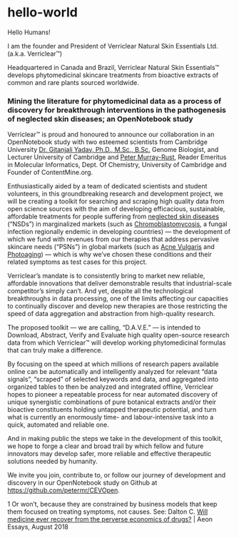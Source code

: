 # hello-world
Hello Humans!

I am the founder and President of Verriclear Natural Skin Essentials Ltd. (a.k.a. Verriclear™)

Headquartered in Canada and Brazil, Verriclear Natural Skin Essentials™ develops phytomedicinal skincare treatments from bioactive extracts of common and rare plants sourced worldwide.

### Mining the literature for phytomedicinal data as a process of discovery for breakthrough interventions in the pathogenesis of neglected skin diseases; an OpenNotebook study	

Verriclear™ is proud and honoured to announce our collaboration in an OpenNotebook study with two esteemed scientists from Cambridge University [Dr. Gitanjali Yadav, Ph.D., M.Sc., B.Sc.](www.nipgr.ac.in/research/dr_gyadav.php) Genome Biologist, and Lecturer University of Cambridge and [Peter Murray-Rust](https://en.wikipedia.org/wiki/Peter_Murray-Rust), Reader Emeritus in Molecular Informatics, Dept. Of Chemistry, University of Cambridge and Founder of ContentMine.org.

Enthusiastically aided by a team of dedicated scientists and student volunteers, in this groundbreaking research and development project, we will be creating a toolkit for searching and scraping high quality data from open science sources with the aim of developing efficacious, sustainable, affordable treatments for people suffering from [neglected skin diseases](https://en.wikipedia.org/wiki/Category:Neglected_diseases) (“NSDs”) in marginalized markets (such as [Chromoblastomycosis](https://en.wikipedia.org/wiki/Chromoblastomycosis), a fungal infection regionally endemic in developing countries) — the development of which we fund with revenues from our therapies that address pervasive skincare needs (“PSNs”) in global markets (such as [Acne Vulgaris](https://en.wikipedia.org/wiki/Acne) and [Photoaging](https://en.wikipedia.org/wiki/Photoaging)) — which is why we’ve chosen these conditions and their related symptoms as test cases for this project.

Verriclear’s mandate is to consistently bring to market new reliable, affordable innovations that deliver demonstrable results that industrial-scale competitor’s simply can’t. And yet, despite all the technological breakthroughs in data processing, one of the limits affecting our capacities to continually discover and develop new therapies are those restricting the speed of data aggregation and abstraction from high-quality research.

The proposed toolkit — we are calling, “D.A.V.E.” — is intended to Download, Abstract, Verify and Evaluate high quality open-source research data from which Verriclear™ will develop working phytomedicinal formulas that can truly make a difference.

By focusing on the speed at which millions of research papers available online can be automatically and intelligently analyzed for relevant “data signals”, “scraped” of selected keywords and data, and aggregated into organized tables to then be analyzed and integrated offline, Verriclear hopes to pioneer a repeatable process for near automated discovery of unique synergistic combinations of pure botanical extracts and/or their bioactive constituents holding untapped therapeutic potential, and turn what is currently an enormously time- and labour-intensive task into a quick, automated and reliable one. 

And in making public the steps we take in the development of this toolkit, we hope to forge a clear and broad trail by which fellow and future innovators may develop safer, more reliable and effective therapeutic solutions needed by humanity.

We invite you join, contribute to, or follow our journey of development and discovery in our OpenNotebook study on Github at https://github.com/petermr/CEVOpen.



1  Or won’t, because they are constrained by business models that keep them focused on treating symptoms, not causes. See: Dalton C. [Will medicine ever recover from the perverse economics of drugs?](https://aeon.co/essays/will-medicine-ever-recover-from-the-perverse-economics-of-drugs) | Aeon Essays, August 2018
